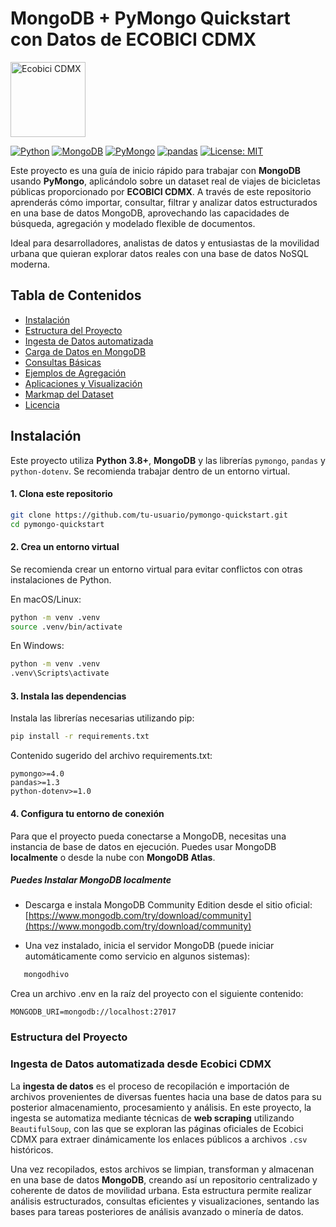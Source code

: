 # MongoDB + PyMongo Quickstart con Datos de ECOBICI CDMX

<img src="https://ecobici.cdmx.gob.mx/wp-content/uploads/2025/02/logo-ecobici-2025.png" alt="Ecobici CDMX" width="120"/>

[![Python](https://img.shields.io/badge/Python-3.8%2B-blue.svg)](https://www.python.org/)
[![MongoDB](https://img.shields.io/badge/MongoDB-%E2%89%A53.6-green.svg)](https://www.mongodb.com/)
[![PyMongo](https://img.shields.io/badge/pymongo-%E2%89%A54.0-brightgreen.svg)](https://pymongo.readthedocs.io/)
[![pandas](https://img.shields.io/badge/pandas-%E2%89%A51.3-brightgreen.svg)](https://pandas.pydata.org/)
[![License: MIT](https://img.shields.io/badge/License-MIT-yellow.svg)](https://opensource.org/licenses/MIT)

Este proyecto es una guía de inicio rápido para trabajar con **MongoDB** usando **PyMongo**, aplicándolo sobre un dataset real de viajes de bicicletas públicas proporcionado por **ECOBICI CDMX**. A través de este repositorio aprenderás cómo importar, consultar, filtrar y analizar datos estructurados en una base de datos MongoDB, aprovechando las capacidades de búsqueda, agregación y modelado flexible de documentos.

Ideal para desarrolladores, analistas de datos y entusiastas de la movilidad urbana que quieran explorar datos reales con una base de datos NoSQL moderna.

## Tabla de Contenidos

- [Instalación](#instalación)
- [Estructura del Proyecto](#estructura-del-proyecto)
- [Ingesta de Datos automatizada](#ingesta-de-datos-automatizada-desde-ecobici-cdmx)
- [Carga de Datos en MongoDB](#carga-de-datos-en-mongodb)
- [Consultas Básicas](#consultas-básicas)
- [Ejemplos de Agregación](#ejemplos-de-agregación)
- [Aplicaciones y Visualización](#aplicaciones-y-visualización)
- [Markmap del Dataset](#markmap-del-dataset)
- [Licencia](#licencia)

## Instalación

Este proyecto utiliza **Python 3.8+**, **MongoDB** y las librerías `pymongo`, `pandas` y `python-dotenv`. Se recomienda trabajar dentro de un entorno virtual.

#### 1. Clona este repositorio

```bash
git clone https://github.com/tu-usuario/pymongo-quickstart.git
cd pymongo-quickstart
```

#### 2. Crea un entorno virtual

Se recomienda crear un entorno virtual para evitar conflictos con otras instalaciones de Python.

En macOS/Linux:

```bash
python -m venv .venv
source .venv/bin/activate
```

En Windows:

```bash
python -m venv .venv
.venv\Scripts\activate
```

####  3. Instala las dependencias

Instala las librerías necesarias utilizando pip:

```bash
pip install -r requirements.txt
```

Contenido sugerido del archivo requirements.txt:

```text
pymongo>=4.0
pandas>=1.3
python-dotenv>=1.0
```

#### 4. Configura tu entorno de conexión

Para que el proyecto pueda conectarse a MongoDB, necesitas una instancia de base de datos en ejecución. Puedes usar MongoDB **localmente** o desde la nube con **MongoDB Atlas**.

##### Puedes Instalar MongoDB localmente

- Descarga e instala MongoDB Community Edition desde el sitio oficial:  
   [https://www.mongodb.com/try/download/community](https://www.mongodb.com/try/download/community)

- Una vez instalado, inicia el servidor MongoDB (puede iniciar automáticamente como servicio en algunos sistemas):

```bash
   mongodhivo
```

Crea un archivo .env en la raíz del proyecto con el siguiente contenido:

```env
MONGODB_URI=mongodb://localhost:27017
```

### Estructura del Proyecto

### Ingesta de Datos automatizada desde Ecobici CDMX

La **ingesta de datos** es el proceso de recopilación e importación de archivos provenientes de diversas fuentes hacia una base de datos para su posterior almacenamiento, procesamiento y análisis. En este proyecto, la ingesta se automatiza mediante técnicas de **web scraping** utilizando `BeautifulSoup`, con las que se exploran las páginas oficiales de Ecobici CDMX para extraer dinámicamente los enlaces públicos a archivos `.csv` históricos.

Una vez recopilados, estos archivos se limpian, transforman y almacenan en una base de datos **MongoDB**, creando así un repositorio centralizado y coherente de datos de movilidad urbana. Esta estructura permite realizar análisis estructurados, consultas eficientes y visualizaciones, sentando las bases para tareas posteriores de análisis avanzado o minería de datos.

